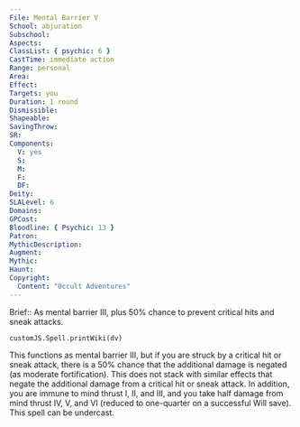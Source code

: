 ```yaml
---
File: Mental Barrier V
School: abjuration
Subschool: 
Aspects: 
ClassList: { psychic: 6 }
CastTime: immediate action
Range: personal
Area: 
Effect: 
Targets: you
Duration: 1 round
Dismissible: 
Shapeable: 
SavingThrow: 
SR: 
Components:
  V: yes
  S: 
  M: 
  F: 
  DF: 
Deity: 
SLALevel: 6
Domains: 
GPCost: 
Bloodline: { Psychic: 13 }
Patron: 
MythicDescription: 
Augment: 
Mythic: 
Haunt: 
Copyright:
  Content: "Occult Adventures"
---
```

Brief:: As mental barrier III, plus 50% chance to prevent critical hits and sneak attacks.

```dataviewjs
customJS.Spell.printWiki(dv)
```

This functions as mental barrier III, but if you are struck by a critical hit or sneak attack, there is a 50% chance that the additional damage is negated (as moderate fortification). This does not stack with similar effects that negate the additional damage from a critical hit or sneak attack. In addition, you are immune to mind thrust I, II, and III, and you take half damage from mind thrust IV, V, and VI (reduced to one-quarter on a successful Will save). This spell can be undercast.
